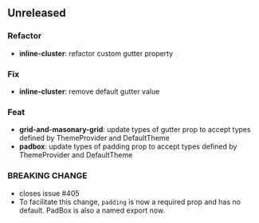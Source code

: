 ## Unreleased

### Refactor

- **inline-cluster**: refactor custom gutter property

### Fix

- **inline-cluster**: remove default gutter value

### Feat

- **grid-and-masonary-grid**: update types of gutter prop to accept types defined by ThemeProvider and DefaultTheme
- **padbox**: update types of padding prop to accept types defined by ThemeProvider and DefaultTheme

### BREAKING CHANGE

- closes issue #405
- To facilitate this change, `padding` is now a required prop and has no default. PadBox is also a named export now.

